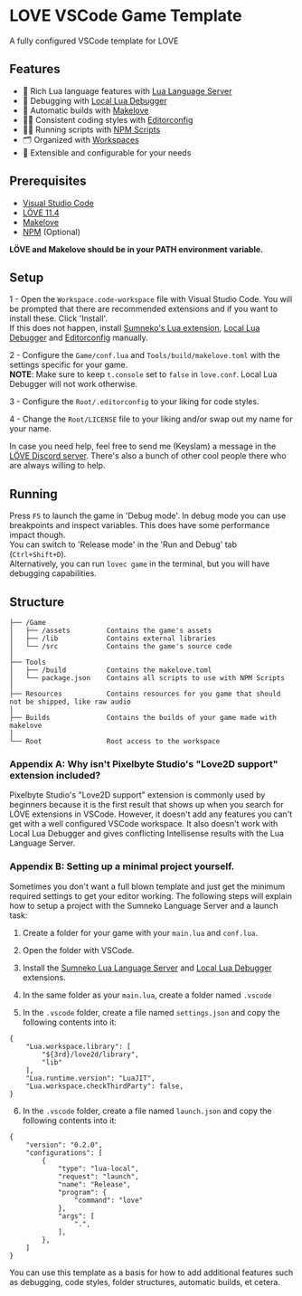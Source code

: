 # LOVE VSCode Game Template
A fully configured VSCode template for LOVE

## Features
- 📄 Rich Lua language features with [Lua Language Server](https://github.com/LuaLS/lua-language-server)
- 🔧 Debugging with [Local Lua Debugger](https://github.com/tomblind/local-lua-debugger-vscode)
- 🏢 Automatic builds with [Makelove](https://github.com/pfirsich/makelove)
- 👨‍💻 Consistent coding styles with [Editorconfig](https://github.com/editorconfig/editorconfig-vscode)
- 🏃‍♂️ Running scripts with [NPM Scripts](https://docs.npmjs.com/cli/v9/using-npm/scripts)
- 🗂️ Organized with [Workspaces](https://code.visualstudio.com/docs/editor/workspaces)
- 🔗 Extensible and configurable for your needs

## Prerequisites
- [Visual Studio Code](https://code.visualstudio.com/download)
- [LÖVE 11.4](https://love2d.org/)
- [Makelove](https://github.com/pfirsich/makelove)
- [NPM](https://nodejs.org/en/download) (Optional)

**LÖVE and Makelove should be in your PATH environment variable.**

## Setup
1 - Open the `Workspace.code-workspace` file with Visual Studio Code.
You will be prompted that there are recommended extensions and if you want to install these. Click 'Install'.\
If this does not happen, install [Sumneko's Lua extension](https://marketplace.visualstudio.com/items?itemName=sumneko.lua), [Local Lua Debugger](https://marketplace.visualstudio.com/items?itemName=tomblind.local-lua-debugger-vscode) and [Editorconfig](https://marketplace.visualstudio.com/items?itemName=EditorConfig.EditorConfig) manually.

2 - Configure the `Game/conf.lua` and `Tools/build/makelove.toml` with the settings specific for your game.\
**NOTE**: Make sure to keep `t.console` set to `false` in `love.conf`. Local Lua Debugger will not work otherwise.

3 - Configure the `Root/.editorconfig` to your liking for code styles.

4 - Change the `Root/LICENSE` file to your liking and/or swap out my name for your name.

In case you need help, feel free to send me (Keyslam) a message in the [LÖVE Discord server](https://discord.com/invite/rhUets9). There's also a bunch of other cool people there who are always willing to help.

## Running
Press `F5` to launch the game in 'Debug mode'. In debug mode you can use breakpoints and inspect variables. This does have some performance impact though.\
You can switch to 'Release mode' in the 'Run and Debug' tab (`Ctrl+Shift+D`).\
Alternatively, you can run `lovec game` in the terminal, but you will have debugging capabilities.



## Structure
```
├── /Game
│   ├── /assets         Contains the game's assets
│   ├── /lib            Contains external libraries
│   └── /src            Contains the game's source code
│
├── Tools
│   ├── /build          Contains the makelove.toml
│   └── package.json    Contains all scripts to use with NPM Scripts
│
├── Resources           Contains resources for you game that should not be shipped, like raw audio
│
├── Builds              Contains the builds of your game made with makelove
│
└── Root                Root access to the workspace
```

### Appendix A: Why isn't Pixelbyte Studio's "Love2D support" extension included?
Pixelbyte Studio's "Love2D support" extension is commonly used by beginners because it is the first result that shows up when you search for LÖVE extensions in VSCode. However, it doesn't add any features you can't get with a well configured VSCode workspace. It also doesn't work with Local Lua Debugger and gives conflicting Intellisense results with the Lua Language Server.

### Appendix B: Setting up a minimal project yourself.
Sometimes you don't want a full blown template and just get the minimum required settings to get your editor working. The following steps will explain how to setup a project with the Sumneko Language Server and a launch task:

1. Create a folder for your game with your `main.lua` and `conf.lua`.

2. Open the folder with VSCode.

3. Install the [Sumneko Lua Language Server](https://marketplace.visualstudio.com/items?itemName=sumneko.lua) and [Local Lua Debugger](https://marketplace.visualstudio.com/items?itemName=tomblind.local-lua-debugger-vscode) extensions.

4. In the same folder as your `main.lua`, create a folder named `.vscode`

5. In the `.vscode` folder, create a file named `settings.json` and copy the following contents into it:
```
{
	"Lua.workspace.library": [
		"${3rd}/love2d/library",
		"lib"
	],
	"Lua.runtime.version": "LuaJIT",
	"Lua.workspace.checkThirdParty": false,
}
```

6. In the `.vscode` folder, create a file named `launch.json` and copy the following contents into it:
```
{
	"version": "0.2.0",
	"configurations": [
		{
			"type": "lua-local",
			"request": "launch",
			"name": "Release",
			"program": {
				"command": "love"
			},
			"args": [
				".",
			],
		},
	]
}
```

You can use this template as a basis for how to add additional features such as debugging, code styles, folder structures, automatic builds, et cetera.

